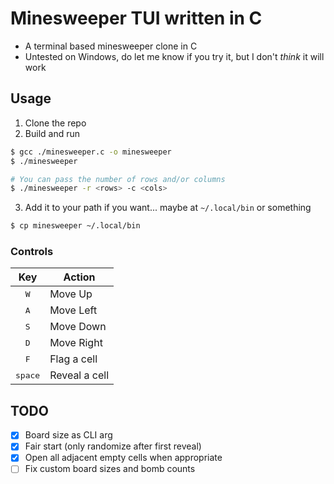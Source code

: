 # Minesweeper TUI written in C
- A terminal based minesweeper clone in C
- Untested on Windows, do let me know if you try it, but I don't *think* it will work

## Usage
1. Clone the repo
2. Build and run
```sh
$ gcc ./minesweeper.c -o minesweeper
$ ./minesweeper

# You can pass the number of rows and/or columns
$ ./minesweeper -r <rows> -c <cols>
```
3. Add it to your path if you want... maybe at `~/.local/bin` or something
```sh
$ cp minesweeper ~/.local/bin
```

### Controls
|       Key        | Action        |
| :--------------: | ------------- |
|   <kbd>W</kbd>   | Move Up       |
|   <kbd>A</kbd>   | Move Left     |
|   <kbd>S</kbd>   | Move Down     |
|   <kbd>D</kbd>   | Move Right    |
|   <kbd>F</kbd>   | Flag a cell   |
| <kbd>space</kbd> | Reveal a cell |

## TODO
- [x] Board size as CLI arg
- [x] Fair start (only randomize after first reveal)
- [x] Open all adjacent empty cells when appropriate
- [ ] Fix custom board sizes and bomb counts